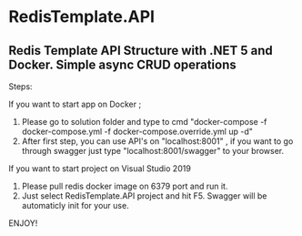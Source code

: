 # RedisTemplate.API
## Redis Template API Structure with .NET 5 and Docker. Simple async CRUD operations

Steps: 

If you want to start app on Docker ;
1. Please go to solution folder and type to cmd "docker-compose -f docker-compose.yml -f docker-compose.override.yml up -d"
2. After first step, you can use API's on "localhost:8001" , if you want to go through swagger just type "localhost:8001/swagger" to your browser.

If you want to start project on Visual Studio 2019
1. Please pull redis docker image on 6379 port and run it.
2. Just select RedisTemplate.API project and hit F5. Swagger will be automaticly init for your use.

ENJOY!
